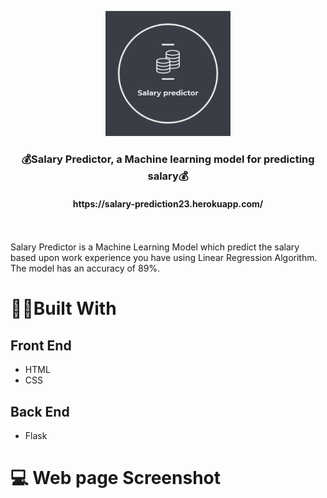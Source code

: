 <p align="center">
  <img width="200" height="200" src="https://github.com/deshmukhpranoti/Salary-Predictor/blob/master/static/images/logo.png">
</p>
<h3 align="center"> 💰Salary Predictor, a Machine learning model for predicting salary💰 </h3> 
<h4 align="center">https://salary-prediction23.herokuapp.com/</h4>
<br>
<br>
Salary Predictor is a Machine Learning Model which predict the salary based upon work experience you have using Linear Regression Algorithm. The model has an accuracy of 89%.

# 👩‍💻Built With

## Front End
* HTML
* CSS
## Back End
* Flask
# 💻 Web page Screenshot

